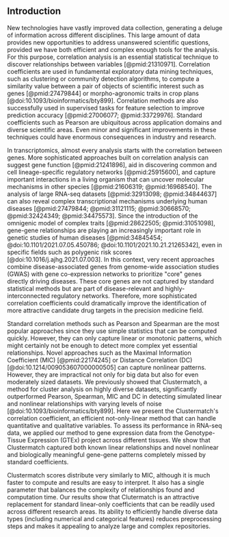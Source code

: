 ## Introduction


New technologies have vastly improved data collection, generating a deluge of information across different disciplines.
This large amount of data provides new opportunities to address unanswered scientific questions, provided we have both efficient and complex enough tools for the analysis.
For this purpose, correlation analysis is an essential statistical technique to discover relationships between variables [@pmid:21310971].
Correlation coefficients are used in fundamental exploratory data mining techniques, such as clustering or community detection algorithms, to compute a similarity value between a pair of objects of scientific interest such as genes [@pmid:27479844] or morpho-agronomic traits in crop plans [@doi:10.1093/bioinformatics/bty899].
Correlation methods are also successfully used in supervised tasks for feature selection to improve prediction accuracy [@pmid:27006077; @pmid:33729976].
Standard coefficients such as Pearson are ubiquitous across application domains and diverse scientific areas.
Even minor and significant improvements in these techniques could have enormous consequences in industry and research.


In transcriptomics, almost every analysis starts with the correlation between genes.
More sophisticated approaches built on correlation analysis can suggest gene function [@pmid:21241896], aid in discovering common and cell lineage-specific regulatory networks [@pmid:25915600], and capture important interactions in a living organism that can uncover molecular mechanisms in other species [@pmid:21606319; @pmid:16968540].
The analysis of large RNA-seq datasets [@pmid:32913098; @pmid:34844637] can also reveal complex transcriptional mechanisms underlying human diseases [@pmid:27479844; @pmid:31121115; @pmid:30668570; @pmid:32424349; @pmid:34475573].
Since the introduction of the omnigenic model of complex traits [@pmid:28622505; @pmid:31051098], gene-gene relationships are playing an increasingly important role in genetic studies of human diseases [@pmid:34845454; @doi:10.1101/2021.07.05.450786; @doi:10.1101/2021.10.21.21265342], even in specific fields such as polygenic risk scores [@doi:10.1016/j.ajhg.2021.07.003].
In this context, very recent approaches combine disease-associated genes from genome-wide association studies (GWAS) with gene co-expression networks to prioritize "core" genes directly driving diseases.
These core genes are not captured by standard statistical methods but are part of disease-relevant and highly-interconnected regulatory networks.
Therefore, more sophisticated correlation coefficients could dramatically improve the identification of more attractive candidate drug targets in the precision medicine field.


Standard correlation methods such as Pearson and Spearman are the most popular approaches since they use simple statistics that can be computed quickly.
However, they can only capture linear or monotonic patterns, which might certainly not be enough to detect more complex yet essential relationships.
Novel approaches such as the Maximal Information Coefficient (MIC) [@pmid:22174245] or Distance Correlation (DC) [@doi:10.1214/009053607000000505] can capture nonlinear patterns.
However, they are impractical not only for big data but also for even moderately sized datasets.
We previously showed that Clustermatch, a method for cluster analysis on highly diverse datasets, significantly outperformed Pearson, Spearman, MIC and DC in detecting simulated linear and nonlinear relationships with varying levels of noise [@doi:10.1093/bioinformatics/bty899].
Here we present the Clustermatch's correlation coefficient, an efficient not-only-linear method that can handle quantitative and qualitative variables.
To assess its performance in RNA-seq data, we applied our method to gene expression data from the Genotype-Tissue Expression (GTEx) project across different tissues.
We show that Clustermatch captured both known linear relationships and novel nonlinear and biologically meaningful gene-gene patterns completely missed by standard coefficients.
<!-- TODO: Add something about GIANT results? -->
Clustermatch scores distribute very similarly to MIC, although it is much faster to compute and results are easy to interpret.
It also has a single parameter that balances the complexity of relationships found and computation time.
Our results show that Clutermatch is an attractive replacement for standard linear-only coefficients that can be readily used across different research areas.
Its ability to efficiently handle diverse data types (including numerical and categorical features) reduces preprocessing steps and makes it appealing to analyze large and complex repositories.
